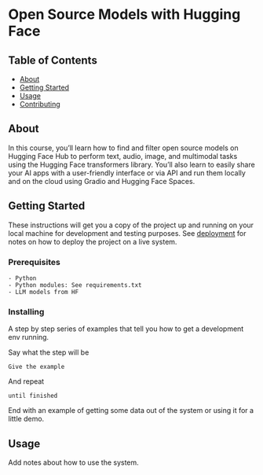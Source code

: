 # Open Source Models with Hugging Face

## Table of Contents

- [About](#about)
- [Getting Started](#getting_started)
- [Usage](#usage)
- [Contributing](../CONTRIBUTING.md)

## About <a name = "about"></a>

In this course, you’ll learn how to find and filter open source models on Hugging Face Hub to perform text, audio, image, and multimodal tasks using the Hugging Face transformers library. You’ll also learn to easily share your AI apps with a user-friendly interface or via API and run them locally and on the cloud using Gradio and Hugging Face Spaces.

## Getting Started <a name = "getting_started"></a>

These instructions will get you a copy of the project up and running on your local machine for development and testing purposes. See [deployment](#deployment) for notes on how to deploy the project on a live system.

### Prerequisites

```
- Python
- Python modules: See requirements.txt
- LLM models from HF
```

### Installing

A step by step series of examples that tell you how to get a development env running.

Say what the step will be

```
Give the example
```

And repeat

```
until finished
```

End with an example of getting some data out of the system or using it for a little demo.

## Usage <a name = "usage"></a>

Add notes about how to use the system.
